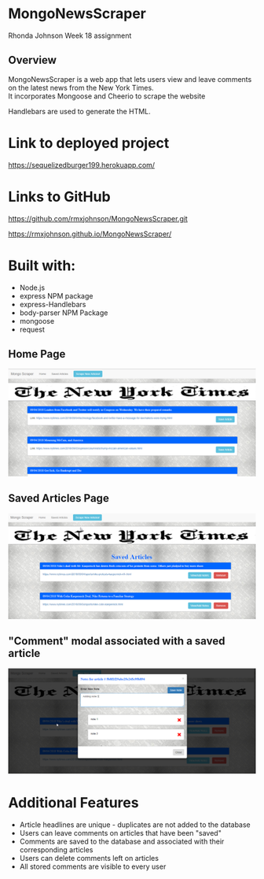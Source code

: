 # MongoNewsScraper

Rhonda Johnson
Week 18 assignment

## Overview

MongoNewsScraper is a web app that lets users view and leave comments on the latest news from the New York Times.  
It incorporates Mongoose and Cheerio to scrape the website

Handlebars are used to generate the HTML.

# Link to deployed project
https://sequelizedburger199.herokuapp.com/

# Links to GitHub
https://github.com/rmxjohnson/MongoNewsScraper.git

https://rmxjohnson.github.io/MongoNewsScraper/

# Built with:
 * Node.js
 * express NPM package
 * express-Handlebars
 * body-parser NPM Package
 * mongoose
 * request

## Home Page

![home.png](public/assets/img/home-page.png)

## Saved Articles Page

![save.png](public/assets/img/saved-page.png)

## "Comment" modal associated with a saved article

![notes.png](public/assets/img/notes-modal.png)



# Additional Features
 * Article headlines are unique - duplicates are not added to the database
 * Users can leave comments on articles that have been "saved"
 * Comments are saved to the database and associated with their corresponding articles
 * Users can delete comments left on articles
 * All stored comments are visible to every user
